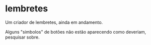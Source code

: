 # lembretes
Um criador de lembretes, ainda em andamento.


Alguns "simbolos" de botões não estão aparecendo como deveriam, pesquisar sobre.
